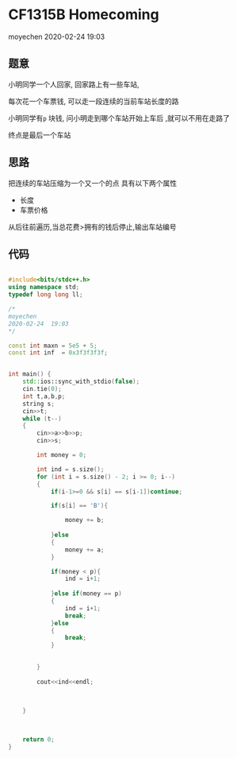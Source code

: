 #  CF1315B  Homecoming


moyechen
2020-02-24  19:03

## 题意
小明同学一个人回家, 回家路上有一些车站, 

每次花一个车票钱, 可以走一段连续的当前车站长度的路

小明同学有`p` 块钱, 问小明走到哪个车站开始上车后 ,就可以不用在走路了

终点是最后一个车站



## 思路
把连续的车站压缩为一个又一个的点
具有以下两个属性

- 长度
- 车票价格

从后往前遍历,当总花费>拥有的钱后停止,输出车站编号


## 代码

```c++

#include<bits/stdc++.h>
using namespace std;
typedef long long ll;

/*
moyechen
2020-02-24  19:03
*/

const int maxn = 5e5 + 5;
const int inf  = 0x3f3f3f3f;


int main() {
    std::ios::sync_with_stdio(false);
    cin.tie(0);
    int t,a,b,p;
    string s;
    cin>>t;
    while (t--)
    {
        cin>>a>>b>>p;
        cin>>s;

        int money = 0;

        int ind = s.size();
        for (int i = s.size() - 2; i >= 0; i--)
        {
            if(i-1>=0 && s[i] == s[i-1])continue;

            if(s[i] == 'B'){

                money += b;
                                        
            }else
            {
                money += a;
            }

            if(money < p){
                ind = i+1;
                
            }else if(money == p)
            {
                ind = i+1;
                break;
            }else
            {
                break;
            }

            
        }
        
        cout<<ind<<endl;
        


    }
    

    
    return 0;
}

```